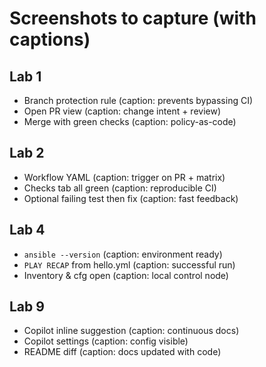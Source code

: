 # Screenshots to capture (with captions)

## Lab 1
- Branch protection rule (caption: prevents bypassing CI)
- Open PR view (caption: change intent + review)
- Merge with green checks (caption: policy-as-code)

## Lab 2
- Workflow YAML (caption: trigger on PR + matrix)
- Checks tab all green (caption: reproducible CI)
- Optional failing test then fix (caption: fast feedback)

## Lab 4
- `ansible --version` (caption: environment ready)
- `PLAY RECAP` from hello.yml (caption: successful run)
- Inventory & cfg open (caption: local control node)

## Lab 9
- Copilot inline suggestion (caption: continuous docs)
- Copilot settings (caption: config visible)
- README diff (caption: docs updated with code)
